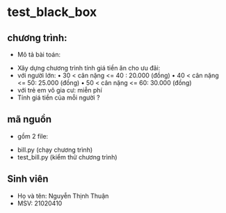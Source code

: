 # test_black_box
## chương trình:
* Mô tả bài toán:
 + Xây dựng chương trình tính giá tiền ăn cho ưu đãi:
 + với người lớn:
    •	30 < cân nặng <= 40 : 20.000 (đồng)
    •	40 < cân nặng <= 50: 	25.000 (đồng)
    •	50 < cân nặng <= 60: 	30.000 (đồng)
 + với trẻ em vô gia cư: miễn phí
 + Tính giá tiền của mỗi người ?

## mã nguồn
* gồm 2 file:
+ bill.py (chạy chương trình)
+ test_bill.py (kiểm thử chương trình)
## Sinh viên
+ Họ và tên: Nguyễn Thịnh Thuận
+ MSV: 21020410
